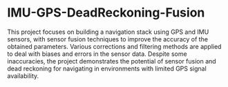 # IMU-GPS-DeadReckoning-Fusion

This project focuses on building a navigation stack using GPS and IMU sensors, with sensor fusion techniques to improve the accuracy of the obtained parameters. Various corrections and filtering methods are applied to deal with biases and errors in the sensor data. Despite some inaccuracies, the project demonstrates the potential of sensor fusion and dead reckoning for navigating in environments with limited GPS signal availability.
